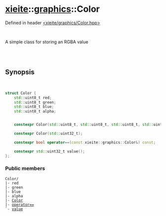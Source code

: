 # [xieite](../../README.md)::[graphics](../graphics.md)::Color
Defined in header [<xieite/graphics/Color.hpp>](../../include/xieite/graphics/Color.hpp)

<br/>

A simple class for storing an RGBA value

<br/><br/>

## Synopsis

<br/>

```cpp
struct Color {
	std::uint8_t red;
	std::uint8_t green;
	std::uint8_t blue;
	std::uint8_t alpha;


	constexpr Color(std::uint8_t, std::uint8_t, std::uint8_t, std::uint8_t = std::numeric_limits<std::uint8_t>::max());

	constexpr Color(std::uint32_t);

	constexpr bool operator==(const xieite::graphics::Color&) const;

	constexpr std::uint32_t value();
};
```
### Public members
<pre><code>Color/
|- red
|- green
|- blue
|- alpha
|- <a href="./Color/constructor.md">Color</a>
|- <a href="./Color/operatorEquals.md">operator==</a>
`- <a href="./Color/value.md">value</a>
</code></pre>
